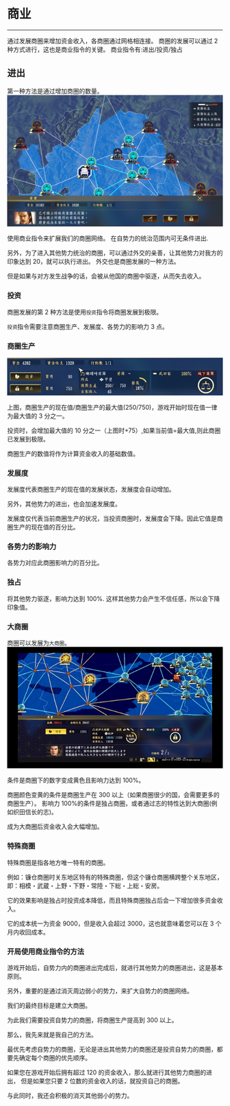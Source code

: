 # 商业

---

通过发展商圈来增加资金收入，各商圈通过网格相连接。
商圈的发展可以通过 2 种方式进行，这也是商业指令的关键。
商业指令有:进出/投资/独占

## 进出

第一种方法是通过增加商圈的数量。
![](/images/02/business_district.png)

使用商业指令来扩展我们的商圈网络。
在自势力的统治范围内可无条件进出.

另外，为了进入其他势力统治的商圈，可以通过外交的亲善，让其他势力对我方的印象达到 20，就可以执行进出。
外交也是商圈发展的一种方法。

但是如果与对方发生战争的话，会被从他国的商圈中驱逐，从而失去收入。

### 投资

商圈发展的第 2 种方法是使用`投资`指令将商圈发展到极限。

`投资`指令需要注意商圈生产、发展度、各势力的影响力 3 点。

### 商圈生产

![](/images/02/business_district-production.png)

上图，商圈生产的现在值/商圈生产的最大值(250/750)，游戏开始时现在值一律为最大值的 3 分之一。

投资时，会增加最大值的 10 分之一（上图时+75）,如果当前值=最大值,则此商圈已发展到极限。

商圈生产的数值将作为计算资金收入的基础数值。

### 发展度

发展度代表商圈生产的现在值的发展状态，发展度会自动增加。

另外，其他势力的进出，也会加速发展度。

发展度仅代表当前商圈生产的状况，当投资商圈时，发展度会下降。因此它值是商圈生产的现在值的百分比。

### 各势力的影响力

各势力对应此商圈影响力的百分比。

### 独占

将其他势力驱逐，影响力达到 100%.
这样其他势力会产生不信任感，所以会下降印象值。

### 大商圈

商圈可以发展为`大商圈`。
![](/images/02/big-business_district.jpg)

条件是商圈下的数字变成黄色且影响力达到 100%。

商圈颜色变黄的条件是商圈生产在 300 以上（如果商圈很少的国，会需要更多的商圈生产）。
影响力 100%的条件是独占商圈，或者通过志的特性达到大商圈(例如织田信长的志)。

成为大商圈后资金收入会大幅增加。

### 特殊商圏

特殊商圏是指各地方唯一特有的商圈。

例如：镰仓商圈时关东地区特有的特殊商圏，但这个镰仓商圈横跨整个关东地区，即：相模・武蔵・上野・下野・常陸・下総・上総・安房。

它的效果影响是独占时投资成本降低，而且特殊商圈独占后会一下增加很多资金收入。

它的成本统一为资金 9000，但是收入会超过 3000，这也就意味着您可以在 3 个月内收回成本。

### 开局使用商业指令的方法

游戏开始后，自势力内的商圈进出完成后，就进行其他势力的商圈进出，这是基本原则。

另外，重要的是通过消灭周边弱小的势力，来扩大自势力的商圈网络。

我们的最终目标是建立大商圈。

为此我们需要投资自势力的商圈，将商圈生产提高到 300 以上。

那么，我先来就是我自己的方法。

最优先考虑自势力的商圈，无论是进出其他势力的商圈还是投资自势力的商圈，都要先确定每个商圈的优先顺序。

如果您在游戏开始后拥有超过 120 的资金收入，那么就进行其他势力商圈的进出，
但是如果您只要 2 位数的资金收入的话，就投资自己的商圈。

与此同时，我还会积极的消灭其他弱小的势力。
